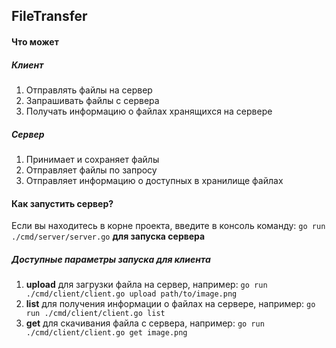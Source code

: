 ## FileTransfer 

#### Что может
##### Клиент
1. Отправлять файлы на сервер
2. Запрашивать файлы с сервера
3. Получать информацию о файлах хранящихся на сервере
##### Сервер
1. Принимает и сохраняет файлы
2. Отправляет файлы по запросу
3. Отправляет информацию о доступных в хранилище файлах

#### Как запустить сервер?
Если вы находитесь в корне проекта,
введите в консоль команду:
```go run ./cmd/server/server.go``` **для запуска сервера**

##### Доступные параметры запуска для клиента
1. **upload** для загрузки файла на сервер, например:
```go run ./cmd/client/client.go upload path/to/image.png```
2. **list** для получения информации о файлах на сервере, например:
```go run ./cmd/client/client.go list```
3. **get** для скачивания файла с сервера, например:
```go run ./cmd/client/client.go get image.png``` 